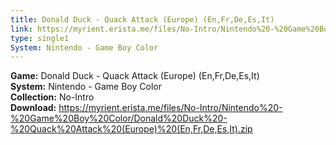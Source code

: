 ```yaml
---
title: Donald Duck - Quack Attack (Europe) (En,Fr,De,Es,It)
link: https://myrient.erista.me/files/No-Intro/Nintendo%20-%20Game%20Boy%20Color/Donald%20Duck%20-%20Quack%20Attack%20(Europe)%20(En,Fr,De,Es,It).zip
type: single1
System: Nintendo - Game Boy Color
---
```

<b>Game:</b> Donald Duck - Quack Attack (Europe) (En,Fr,De,Es,It)<br>
<b>System:</b> Nintendo - Game Boy Color<br>
<b>Collection:</b> No-Intro<br>
<b>Download:</b> https://myrient.erista.me/files/No-Intro/Nintendo%20-%20Game%20Boy%20Color/Donald%20Duck%20-%20Quack%20Attack%20(Europe)%20(En,Fr,De,Es,It).zip